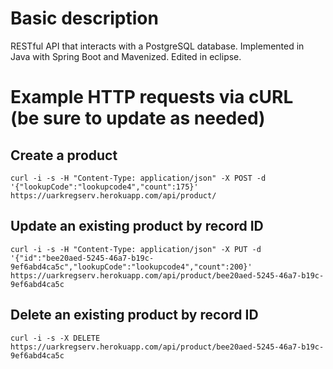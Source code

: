  # Basic description
RESTful API that interacts with a PostgreSQL database. Implemented in Java with Spring Boot and Mavenized. Edited in eclipse.  
  
 # Example HTTP requests via cURL (be sure to update as needed)
 ## Create a product
`curl -i -s -H "Content-Type: application/json" -X POST -d '{"lookupCode":"lookupcode4","count":175}' https://uarkregserv.herokuapp.com/api/product/`  
 ## Update an existing product by record ID
`curl -i -s -H "Content-Type: application/json" -X PUT -d '{"id":"bee20aed-5245-46a7-b19c-9ef6abd4ca5c","lookupCode":"lookupcode4","count":200}' https://uarkregserv.herokuapp.com/api/product/bee20aed-5245-46a7-b19c-9ef6abd4ca5c`  
 ## Delete an existing product by record ID
`curl -i -s -X DELETE https://uarkregserv.herokuapp.com/api/product/bee20aed-5245-46a7-b19c-9ef6abd4ca5c`  
